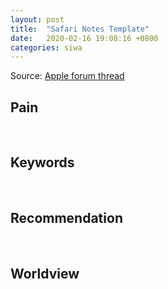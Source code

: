 ```yaml
---
layout: post
title:  "Safari Notes Template"
date:   2020-02-16 19:08:16 +0800
categories: siwa
---
```



Source: [Apple forum thread](#)

## Pain

&nbsp;  

## Keywords


&nbsp;  

## Recommendation

&nbsp;

## Worldview

&nbsp;